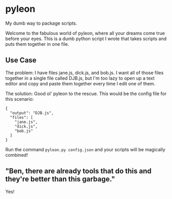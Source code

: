 # pyleon
My dumb way to package scripts.

Welcome to the fabulous world of pyleon, where all your dreams come true before your eyes. This is a dumb python script I wrote that takes scripts and puts them together in one file.

## Use Case

The problem:
I have files jane.js, dick.js, and bob.js. I want all of those files together in a single file called DJB.js, but I'm too lazy to open up a text editor and copy and paste them together every time I edit one of them.

The solution:
Good ol' pyleon to the rescue. This would be the config file for this scenario:

```
{
  "output": "DJB.js",
  "files": [
    "jane.js",
    "dick.js",
    "bob.js"
  ]
}
```

Run the command ``pyleon.py config.json`` and your scripts will be magically combined!

## "Ben, there are already tools that do this and they're better than this garbage."

Yes!
